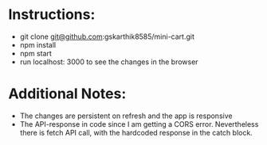 # Instructions: 
- git clone git@github.com:gskarthik8585/mini-cart.git
- npm install
- npm start
- run localhost: 3000 to see the changes in the browser

# Additional Notes: 
- The changes are persistent on refresh and the app is responsive
- The API-response in code since I am getting a CORS error. Nevertheless there is fetch API call, with the hardcoded response in the catch block.